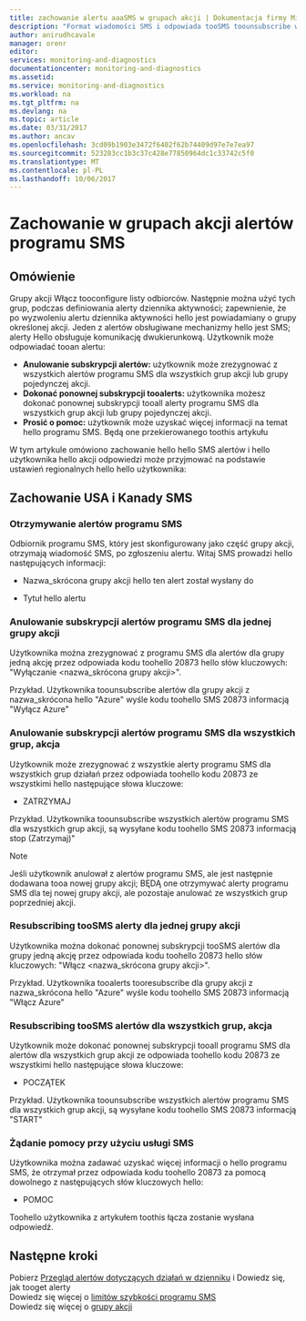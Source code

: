 ```yaml
---
title: zachowanie alertu aaaSMS w grupach akcji | Dokumentacja firmy Microsoft
description: "Format wiadomości SMS i odpowiada tooSMS toounsubscribe wiadomości, dokonać ponownej subskrypcji lub prosić o pomoc."
author: anirudhcavale
manager: orenr
editor: 
services: monitoring-and-diagnostics
documentationcenter: monitoring-and-diagnostics
ms.assetid: 
ms.service: monitoring-and-diagnostics
ms.workload: na
ms.tgt_pltfrm: na
ms.devlang: na
ms.topic: article
ms.date: 03/31/2017
ms.author: ancav
ms.openlocfilehash: 3cd09b1903e3472f6402f62b74409d97e7e7ea97
ms.sourcegitcommit: 523283cc1b3c37c428e77850964dc1c33742c5f0
ms.translationtype: MT
ms.contentlocale: pl-PL
ms.lasthandoff: 10/06/2017
---
```

# <a name="sms-alert-behavior-in-action-groups"></a>Zachowanie w grupach akcji alertów programu SMS
## <a name="overview"></a>Omówienie ##
Grupy akcji Włącz tooconfigure listy odbiorców. Następnie można użyć tych grup, podczas definiowania alerty dziennika aktywności; zapewnienie, że po wyzwoleniu alertu dziennika aktywności hello jest powiadamiany o grupy określonej akcji. Jeden z alertów obsługiwane mechanizmy hello jest SMS; alerty Hello obsługuje komunikację dwukierunkową. Użytkownik może odpowiadać tooan alertu:

- **Anulowanie subskrypcji alertów:** użytkownik może zrezygnować z wszystkich alertów programu SMS dla wszystkich grup akcji lub grupy pojedynczej akcji.  
- **Dokonać ponownej subskrypcji tooalerts:** użytkownika możesz dokonać ponownej subskrypcji tooall alerty programu SMS dla wszystkich grup akcji lub grupy pojedynczej akcji.  
- **Prosić o pomoc:** użytkownik może uzyskać więcej informacji na temat hello programu SMS. Będą one przekierowanego toothis artykułu

W tym artykule omówiono zachowanie hello hello SMS alertów i hello użytkownika hello akcji odpowiedzi może przyjmować na podstawie ustawień regionalnych hello hello użytkownika:

## <a name="usacanada-sms-behavior"></a>Zachowanie USA i Kanady SMS
### <a name="receiving-an-sms-alert"></a>Otrzymywanie alertów programu SMS
Odbiornik programu SMS, który jest skonfigurowany jako część grupy akcji, otrzymają wiadomość SMS, po zgłoszeniu alertu. Witaj SMS prowadzi hello następujących informacji:
* Nazwa_skrócona grupy akcji hello ten alert został wysłany do
- Tytuł hello alertu

### <a name="unsubscribing-from-sms-alerts-for-one-action-group"></a>Anulowanie subskrypcji alertów programu SMS dla jednej grupy akcji
Użytkownika można zrezygnować z programu SMS dla alertów dla grupy jedną akcję przez odpowiada kodu toohello 20873 hello słów kluczowych: "Wyłączanie &lt;nazwa_skrócona grupy akcji&gt;".

Przykład. Użytkownika toounsubscribe alertów dla grupy akcji z nazwa_skrócona hello "Azure" wyśle kodu toohello SMS 20873 informacją "Wyłącz Azure"

### <a name="unsubscribing-from-sms-alerts-for-all-action-groups"></a>Anulowanie subskrypcji alertów programu SMS dla wszystkich grup, akcja
Użytkownik może zrezygnować z wszystkie alerty programu SMS dla wszystkich grup działań przez odpowiada toohello kodu 20873 ze wszystkimi hello następujące słowa kluczowe:
* ZATRZYMAJ

Przykład. Użytkownika toounsubscribe wszystkich alertów programu SMS dla wszystkich grup akcji, są wysyłane kodu toohello SMS 20873 informacją stop (Zatrzymaj)"

>[!NOTE]
>Jeśli użytkownik anulował z alertów programu SMS, ale jest następnie dodawana tooa nowej grupy akcji; BĘDĄ one otrzymywać alerty programu SMS dla tej nowej grupy akcji, ale pozostaje anulować ze wszystkich grup poprzedniej akcji.
>
>

### <a name="resubscribing-toosms-alerts-for-one-action-group"></a>Resubscribing tooSMS alerty dla jednej grupy akcji
Użytkownika można dokonać ponownej subskrypcji tooSMS alertów dla grupy jedną akcję przez odpowiada kodu toohello 20873 hello słów kluczowych: "Włącz &lt;nazwa_skrócona grupy akcji&gt;".

Przykład. Użytkownika tooalerts tooresubscribe dla grupy akcji z nazwa_skrócona hello "Azure" wyśle kodu toohello SMS 20873 informacją "Włącz Azure"

### <a name="resubscribing-toosms-alerts-for-all-action-groups"></a>Resubscribing tooSMS alertów dla wszystkich grup, akcja
Użytkownik może dokonać ponownej subskrypcji tooall programu SMS dla alertów dla wszystkich grup akcji ze odpowiada toohello kodu 20873 ze wszystkimi hello następujące słowa kluczowe:

* POCZĄTEK

Przykład. Użytkownika toounsubscribe wszystkich alertów programu SMS dla wszystkich grup akcji, są wysyłane kodu toohello SMS 20873 informacją "START"

### <a name="requesting-help-via-sms"></a>Żądanie pomocy przy użyciu usługi SMS
Użytkownika można zadawać uzyskać więcej informacji o hello programu SMS, że otrzymał przez odpowiada kodu toohello 20873 za pomocą dowolnego z następujących słów kluczowych hello:
* POMOC

Toohello użytkownika z artykułem toothis łącza zostanie wysłana odpowiedź.

## <a name="next-steps"></a>Następne kroki
Pobierz [Przegląd alertów dotyczących działań w dzienniku](monitoring-overview-alerts.md) i Dowiedz się, jak tooget alerty  
Dowiedz się więcej o [limitów szybkości programu SMS](monitoring-alerts-rate-limiting.md)  
Dowiedz się więcej o [grupy akcji](monitoring-action-groups.md)
